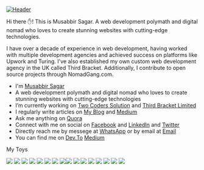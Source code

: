 [![Header](https://www.creative-tim.com/blog/content/images/size/w1140/2021/08/rebranding-post--1-.jpg "Header")](https://www.creative-tim.com/)

Hi there ✋! This is Musabbir Sagar. A web development polymath and digital nomad who loves to create stunning websites with cutting-edge technologies.<br>

I have over a decade of experience in web development, having worked with multiple development agencies and achieved success on platforms like Upwork and Turing. I've also established my own custom web development agency in the UK called Third Bracket. Additionally, I contribute to open source projects through NomadGang.com.

<ul>
<li>I'm <a href="https://musabbirsagar.com/" target="_blank">Musabbir Sagar</a></li>
<li>A web development polymath and digital nomad who loves to create stunning websites with cutting-edge technologies</li>
<li>I’m currently working on <a href="https://www.facebook.com/wwolverinee"  target="_blank">Two Coders Solution</a> and <a href="https://www.facebook.com/wwolverinee"  target="_blank">Third Bracket Limited</a></li>
<li>I regularly write articles on <a href="https://www.musabbirsagar.com"  target="_blank">My Blog</a> and <a href="https://medium.com/@sagarmusabbir"  target="_blank">Medium</a></li>
<li>Ask me anything on <a href="https://bn.quora.com/profile/Musabbir-Sagar-1" target="_blank">Quora</a></li>
<li>Connect with me on social on <a href="https://www.facebook.com/wwolverinee"  target="_blank">Facebook</a> and <a href="https://www.linkedin.com/in/musabbirsagar/" target="_blank">LinkedIn</a> and <a href="https://twitter.com/MusabbirSagar" target="_blank">Twitter</a></li>
<li>Directly reach me by messege at <a href="https://wa.me/881765692886" target="_blank">WhatsApp</a> or by email at <a href="mailto:sagarmusabbir@gmail.com" target="_blank">Email</a></li>
<li>You can find me on <a href="https://dev.to/sagarmusabbir"  target="_blank">Dev.To</a> <a href="https://medium.com/@sagarmusabbir"  target="_blank">Medium</a></li>  
</ul> 

My Toys
<p float="left">
<img src="https://img.shields.io/badge/_cloudflare-%23334155?style=for-the-badge&logo=cloudflare"/>
<img src="https://img.shields.io/badge/_-Next-%23334155?style=for-the-badge&logo=next.js"/> 
<img src="https://img.shields.io/badge/_-Tailwind-%23334155?style=for-the-badge&logo=tailwindcss"/> 
<img src="https://img.shields.io/badge/_-Node-%23334155?style=for-the-badge&logo=node.js"/>
<img src="https://img.shields.io/badge/_-Javascript-%23334155?style=for-the-badge&logo=javascript"/>
<img src="https://img.shields.io/badge/_-React-%23334155?style=for-the-badge&logo=react"/>
<img src="https://img.shields.io/badge/_-Markdown-%23334155?style=for-the-badge&logo=markdown"/>
<img src="https://img.shields.io/badge/_-Vercel-%23334155?style=for-the-badge&logo=vercel"/><img src="https://img.shields.io/badge/_-Netlify-%23334155?style=for-the-badge&logo=netlify"/>
<img src="https://img.shields.io/badge/_-Wordpress-%23334155?style=for-the-badge&logo=wordpress"/>
<img src="https://img.shields.io/badge/_-Elementor-%23334155?style=for-the-badge&logo=elementor"/>
<img src="https://img.shields.io/badge/_-Ghost-%23334155?style=for-the-badge&logo=ghost"/>
<img src="https://img.shields.io/badge/_-Go-%23334155?style=for-the-badge&logo=go"/>
<img src="https://img.shields.io/badge/_-Hugo-%23334155?style=for-the-badge&logo=hugo"/>
<img src="https://img.shields.io/badge/_amazon-%23334155?style=for-the-badge&logo=amazon-aws"/>
<img src="https://img.shields.io/badge/_amazon-%23334155?style=for-the-badge&logo=amazon-aws"/>
</p>


